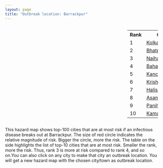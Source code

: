```yaml
---
layout: page
title: "Outbreak location: Barrackpur"
---
```

<div style="width: 100%; overflow: auto;">
<div style="width: 75%; float: left;">
<div id="mapid">
<script src="https://buda-magenta.github.io/hazard_map/load_map.js"></script>

<script>
var marker_outbreak = L.marker([22.870214, 88.419608],{"autoPan": true}).addTo(map); marker_outbreak.bindTooltip("Barrackpur").openTooltip();

var circle_1 = L.circle([22.541418, 88.357691], {"pane": "markerPane", "color": "red", "fill": true, "fillOpacity": 0.2, "fillRule": "evenodd", "lineCap": "round", "lineJoin": "round", "opacity": 1.0, "radius": 91069, "stroke": true, "weight": 3}).addTo(map);
circle_1.bindTooltip("Kolkata<br>rank: 1<br>hazard index: 0.091070")
circle_1.bindPopup('<a href="https://buda-magenta.github.io/hazard_map/Kolkata">Kolkata</a>')

var circle_2 = L.circle([21.735348, 81.944459], {"pane": "markerPane", "color": "red", "fill": true, "fillOpacity": 0.2, "fillRule": "evenodd", "lineCap": "round", "lineJoin": "round", "opacity": 1.0, "radius": 64978, "stroke": true, "weight": 3}).addTo(map);
circle_2.bindTooltip("Bhatpara<br>rank: 2<br>hazard index: 0.064978")
circle_2.bindPopup('<a href="https://buda-magenta.github.io/hazard_map/Bhatpara">Bhatpara</a>')

var circle_3 = L.circle([22.890183, 88.426939], {"pane": "markerPane", "color": "red", "fill": true, "fillOpacity": 0.2, "fillRule": "evenodd", "lineCap": "round", "lineJoin": "round", "opacity": 1.0, "radius": 58134, "stroke": true, "weight": 3}).addTo(map);
circle_3.bindTooltip("Naihati<br>rank: 3<br>hazard index: 0.058135")
circle_3.bindPopup('<a href="https://buda-magenta.github.io/hazard_map/Naihati">Naihati</a>')

var circle_4 = L.circle([24.379576, 88.585573], {"pane": "markerPane", "color": "red", "fill": true, "fillOpacity": 0.2, "fillRule": "evenodd", "lineCap": "round", "lineJoin": "round", "opacity": 1.0, "radius": 24415, "stroke": true, "weight": 3}).addTo(map);
circle_4.bindTooltip("Baharampur<br>rank: 4<br>hazard index: 0.024416")
circle_4.bindPopup('<a href="https://buda-magenta.github.io/hazard_map/Baharampur">Baharampur</a>')

var circle_5 = L.circle([22.949011, 88.435910], {"pane": "markerPane", "color": "red", "fill": true, "fillOpacity": 0.2, "fillRule": "evenodd", "lineCap": "round", "lineJoin": "round", "opacity": 1.0, "radius": 23491, "stroke": true, "weight": 3}).addTo(map);
circle_5.bindTooltip("Kanchrapara<br>rank: 5<br>hazard index: 0.023491")
circle_5.bindPopup('<a href="https://buda-magenta.github.io/hazard_map/Kanchrapara">Kanchrapara</a>')

var circle_6 = L.circle([23.405848, 88.495894], {"pane": "markerPane", "color": "red", "fill": true, "fillOpacity": 0.2, "fillRule": "evenodd", "lineCap": "round", "lineJoin": "round", "opacity": 1.0, "radius": 23098, "stroke": true, "weight": 3}).addTo(map);
circle_6.bindTooltip("Krishnanagar<br>rank: 6<br>hazard index: 0.023098")
circle_6.bindPopup('<a href="https://buda-magenta.github.io/hazard_map/Krishnanagar">Krishnanagar</a>')

var circle_7 = L.circle([22.920982, 88.437022], {"pane": "markerPane", "color": "red", "fill": true, "fillOpacity": 0.2, "fillRule": "evenodd", "lineCap": "round", "lineJoin": "round", "opacity": 1.0, "radius": 19321, "stroke": true, "weight": 3}).addTo(map);
circle_7.bindTooltip("Halisahar<br>rank: 7<br>hazard index: 0.019322")
circle_7.bindPopup('<a href="https://buda-magenta.github.io/hazard_map/Halisahar">Halisahar</a>')

var circle_8 = L.circle([23.687130, 86.974659], {"pane": "markerPane", "color": "red", "fill": true, "fillOpacity": 0.2, "fillRule": "evenodd", "lineCap": "round", "lineJoin": "round", "opacity": 1.0, "radius": 11068, "stroke": true, "weight": 3}).addTo(map);
circle_8.bindTooltip("Asansol<br>rank: 8<br>hazard index: 0.011068")
circle_8.bindPopup('<a href="https://buda-magenta.github.io/hazard_map/Asansol">Asansol</a>')

var circle_9 = L.circle([22.695034, 88.377060], {"pane": "markerPane", "color": "red", "fill": true, "fillOpacity": 0.2, "fillRule": "evenodd", "lineCap": "round", "lineJoin": "round", "opacity": 1.0, "radius": 6502, "stroke": true, "weight": 3}).addTo(map);
circle_9.bindTooltip("Panihati<br>rank: 9<br>hazard index: 0.006503")
circle_9.bindPopup('<a href="https://buda-magenta.github.io/hazard_map/Panihati">Panihati</a>')

var circle_10 = L.circle([22.670728, 88.376342], {"pane": "markerPane", "color": "red", "fill": true, "fillOpacity": 0.2, "fillRule": "evenodd", "lineCap": "round", "lineJoin": "round", "opacity": 1.0, "radius": 5593, "stroke": true, "weight": 3}).addTo(map);
circle_10.bindTooltip("Kamarhati<br>rank: 10<br>hazard index: 0.005594")
circle_10.bindPopup('<a href="https://buda-magenta.github.io/hazard_map/Kamarhati">Kamarhati</a>')

var circle_11 = L.circle([23.535048, 87.338043], {"pane": "markerPane", "color": "red", "fill": true, "fillOpacity": 0.2, "fillRule": "evenodd", "lineCap": "round", "lineJoin": "round", "opacity": 1.0, "radius": 5019, "stroke": true, "weight": 3}).addTo(map);
circle_11.bindTooltip("Durgapur<br>rank: 11<br>hazard index: 0.005019")
circle_11.bindPopup('<a href="https://buda-magenta.github.io/hazard_map/Durgapur">Durgapur</a>')

var circle_12 = L.circle([22.591260, 88.390964], {"pane": "markerPane", "color": "red", "fill": true, "fillOpacity": 0.2, "fillRule": "evenodd", "lineCap": "round", "lineJoin": "round", "opacity": 1.0, "radius": 3569, "stroke": true, "weight": 3}).addTo(map);
circle_12.bindTooltip("Bidhan Nagar<br>rank: 12<br>hazard index: 0.003569")
circle_12.bindPopup('<a href="https://buda-magenta.github.io/hazard_map/Bidhan_Nagar">Bidhan Nagar</a>')

var circle_13 = L.circle([23.259346, 88.437212], {"pane": "markerPane", "color": "red", "fill": true, "fillOpacity": 0.2, "fillRule": "evenodd", "lineCap": "round", "lineJoin": "round", "opacity": 1.0, "radius": 3226, "stroke": true, "weight": 3}).addTo(map);
circle_13.bindTooltip("Santipur<br>rank: 13<br>hazard index: 0.003226")
circle_13.bindPopup('<a href="https://buda-magenta.github.io/hazard_map/Santipur">Santipur</a>')

var circle_14 = L.circle([23.250000, 87.750000], {"pane": "markerPane", "color": "red", "fill": true, "fillOpacity": 0.2, "fillRule": "evenodd", "lineCap": "round", "lineJoin": "round", "opacity": 1.0, "radius": 2787, "stroke": true, "weight": 3}).addTo(map);
circle_14.bindTooltip("Barddhaman<br>rank: 14<br>hazard index: 0.002787")
circle_14.bindPopup('<a href="https://buda-magenta.github.io/hazard_map/Barddhaman">Barddhaman</a>')

var circle_15 = L.circle([22.508621, 88.253218], {"pane": "markerPane", "color": "red", "fill": true, "fillOpacity": 0.2, "fillRule": "evenodd", "lineCap": "round", "lineJoin": "round", "opacity": 1.0, "radius": 2472, "stroke": true, "weight": 3}).addTo(map);
circle_15.bindTooltip("Maheshtala<br>rank: 15<br>hazard index: 0.002473")
circle_15.bindPopup('<a href="https://buda-magenta.github.io/hazard_map/Maheshtala">Maheshtala</a>')

var circle_16 = L.circle([21.237947, 81.633683], {"pane": "markerPane", "color": "red", "fill": true, "fillOpacity": 0.2, "fillRule": "evenodd", "lineCap": "round", "lineJoin": "round", "opacity": 1.0, "radius": 2290, "stroke": true, "weight": 3}).addTo(map);
circle_16.bindTooltip("Raipur<br>rank: 16<br>hazard index: 0.002290")
circle_16.bindPopup('<a href="https://buda-magenta.github.io/hazard_map/Raipur">Raipur</a>')

var circle_17 = L.circle([22.741920, 88.379201], {"pane": "markerPane", "color": "red", "fill": true, "fillOpacity": 0.2, "fillRule": "evenodd", "lineCap": "round", "lineJoin": "round", "opacity": 1.0, "radius": 1916, "stroke": true, "weight": 3}).addTo(map);
circle_17.bindTooltip("Titagarh<br>rank: 17<br>hazard index: 0.001916")
circle_17.bindPopup('<a href="https://buda-magenta.github.io/hazard_map/Titagarh">Titagarh</a>')

var circle_18 = L.circle([22.715699, 88.381582], {"pane": "markerPane", "color": "red", "fill": true, "fillOpacity": 0.2, "fillRule": "evenodd", "lineCap": "round", "lineJoin": "round", "opacity": 1.0, "radius": 1816, "stroke": true, "weight": 3}).addTo(map);
circle_18.bindTooltip("Khardaha<br>rank: 18<br>hazard index: 0.001816")
circle_18.bindPopup('<a href="https://buda-magenta.github.io/hazard_map/Khardaha">Khardaha</a>')

var circle_19 = L.circle([23.730215, 86.839671], {"pane": "markerPane", "color": "red", "fill": true, "fillOpacity": 0.2, "fillRule": "evenodd", "lineCap": "round", "lineJoin": "round", "opacity": 1.0, "radius": 1624, "stroke": true, "weight": 3}).addTo(map);
circle_19.bindTooltip("Kulti<br>rank: 19<br>hazard index: 0.001625")
circle_19.bindPopup('<a href="https://buda-magenta.github.io/hazard_map/Kulti">Kulti</a>')

var circle_20 = L.circle([22.646958, 88.343612], {"pane": "markerPane", "color": "red", "fill": true, "fillOpacity": 0.2, "fillRule": "evenodd", "lineCap": "round", "lineJoin": "round", "opacity": 1.0, "radius": 1510, "stroke": true, "weight": 3}).addTo(map);
circle_20.bindTooltip("Bally<br>rank: 20<br>hazard index: 0.001511")
circle_20.bindPopup('<a href="https://buda-magenta.github.io/hazard_map/Bally">Bally</a>')

var circle_21 = L.circle([22.717624, 88.488953], {"pane": "markerPane", "color": "red", "fill": true, "fillOpacity": 0.2, "fillRule": "evenodd", "lineCap": "round", "lineJoin": "round", "opacity": 1.0, "radius": 1466, "stroke": true, "weight": 3}).addTo(map);
circle_21.bindTooltip("Barasat<br>rank: 21<br>hazard index: 0.001467")
circle_21.bindPopup('<a href="https://buda-magenta.github.io/hazard_map/Barasat">Barasat</a>')

var circle_22 = L.circle([21.200996, 81.335426], {"pane": "markerPane", "color": "red", "fill": true, "fillOpacity": 0.2, "fillRule": "evenodd", "lineCap": "round", "lineJoin": "round", "opacity": 1.0, "radius": 1418, "stroke": true, "weight": 3}).addTo(map);
circle_22.bindTooltip("Bhilai Nagar<br>rank: 22<br>hazard index: 0.001419")
circle_22.bindPopup('<a href="https://buda-magenta.github.io/hazard_map/Bhilai_Nagar">Bhilai Nagar</a>')

var circle_23 = L.circle([22.472223, 88.093845], {"pane": "markerPane", "color": "red", "fill": true, "fillOpacity": 0.2, "fillRule": "evenodd", "lineCap": "round", "lineJoin": "round", "opacity": 1.0, "radius": 1333, "stroke": true, "weight": 3}).addTo(map);
circle_23.bindTooltip("Uluberia<br>rank: 23<br>hazard index: 0.001333")
circle_23.bindPopup('<a href="https://buda-magenta.github.io/hazard_map/Uluberia">Uluberia</a>')

var circle_24 = L.circle([26.716413, 88.430992], {"pane": "markerPane", "color": "red", "fill": true, "fillOpacity": 0.2, "fillRule": "evenodd", "lineCap": "round", "lineJoin": "round", "opacity": 1.0, "radius": 1320, "stroke": true, "weight": 3}).addTo(map);
circle_24.bindTooltip("Siliguri<br>rank: 24<br>hazard index: 0.001321")
circle_24.bindPopup('<a href="https://buda-magenta.github.io/hazard_map/Siliguri">Siliguri</a>')

var circle_25 = L.circle([28.651718, 77.221939], {"pane": "markerPane", "color": "red", "fill": true, "fillOpacity": 0.2, "fillRule": "evenodd", "lineCap": "round", "lineJoin": "round", "opacity": 1.0, "radius": 1314, "stroke": true, "weight": 3}).addTo(map);
circle_25.bindTooltip("Delhi<br>rank: 25<br>hazard index: 0.001314")
circle_25.bindPopup('<a href="https://buda-magenta.github.io/hazard_map/Delhi">Delhi</a>')

var circle_26 = L.circle([22.707369, 88.374437], {"pane": "markerPane", "color": "red", "fill": true, "fillOpacity": 0.2, "fillRule": "evenodd", "lineCap": "round", "lineJoin": "round", "opacity": 1.0, "radius": 1285, "stroke": true, "weight": 3}).addTo(map);
circle_26.bindTooltip("Baranagar<br>rank: 26<br>hazard index: 0.001286")
circle_26.bindPopup('<a href="https://buda-magenta.github.io/hazard_map/Baranagar">Baranagar</a>')

var circle_27 = L.circle([22.028124, 88.063265], {"pane": "markerPane", "color": "red", "fill": true, "fillOpacity": 0.2, "fillRule": "evenodd", "lineCap": "round", "lineJoin": "round", "opacity": 1.0, "radius": 1038, "stroke": true, "weight": 3}).addTo(map);
circle_27.bindTooltip("Haldia<br>rank: 27<br>hazard index: 0.001039")
circle_27.bindPopup('<a href="https://buda-magenta.github.io/hazard_map/Haldia">Haldia</a>')

var circle_28 = L.circle([22.694792, 88.453018], {"pane": "markerPane", "color": "red", "fill": true, "fillOpacity": 0.2, "fillRule": "evenodd", "lineCap": "round", "lineJoin": "round", "opacity": 1.0, "radius": 1029, "stroke": true, "weight": 3}).addTo(map);
circle_28.bindTooltip("Madhyamgram<br>rank: 28<br>hazard index: 0.001030")
circle_28.bindPopup('<a href="https://buda-magenta.github.io/hazard_map/Madhyamgram">Madhyamgram</a>')

var circle_29 = L.circle([19.075990, 72.877393], {"pane": "markerPane", "color": "red", "fill": true, "fillOpacity": 0.2, "fillRule": "evenodd", "lineCap": "round", "lineJoin": "round", "opacity": 1.0, "radius": 996, "stroke": true, "weight": 3}).addTo(map);
circle_29.bindTooltip("Mumbai<br>rank: 29<br>hazard index: 0.000996")
circle_29.bindPopup('<a href="https://buda-magenta.github.io/hazard_map/Mumbai">Mumbai</a>')

var circle_30 = L.circle([22.754995, 88.341667], {"pane": "markerPane", "color": "red", "fill": true, "fillOpacity": 0.2, "fillRule": "evenodd", "lineCap": "round", "lineJoin": "round", "opacity": 1.0, "radius": 948, "stroke": true, "weight": 3}).addTo(map);
circle_30.bindTooltip("Serampore<br>rank: 30<br>hazard index: 0.000949")
circle_30.bindPopup('<a href="https://buda-magenta.github.io/hazard_map/Serampore">Serampore</a>')

var circle_31 = L.circle([22.901200, 88.389900], {"pane": "markerPane", "color": "red", "fill": true, "fillOpacity": 0.2, "fillRule": "evenodd", "lineCap": "round", "lineJoin": "round", "opacity": 1.0, "radius": 916, "stroke": true, "weight": 3}).addTo(map);
circle_31.bindTooltip("Hugli-Chinsurah<br>rank: 31<br>hazard index: 0.000917")
circle_31.bindPopup('<a href="https://buda-magenta.github.io/hazard_map/Hugli-Chinsurah">Hugli-Chinsurah</a>')

var circle_32 = L.circle([22.667046, 88.341146], {"pane": "markerPane", "color": "red", "fill": true, "fillOpacity": 0.2, "fillRule": "evenodd", "lineCap": "round", "lineJoin": "round", "opacity": 1.0, "radius": 840, "stroke": true, "weight": 3}).addTo(map);
circle_32.bindTooltip("Uttarpara<br>rank: 32<br>hazard index: 0.000840")
circle_32.bindPopup('<a href="https://buda-magenta.github.io/hazard_map/Uttarpara">Uttarpara</a>')

var circle_33 = L.circle([22.840800, 88.653500], {"pane": "markerPane", "color": "red", "fill": true, "fillOpacity": 0.2, "fillRule": "evenodd", "lineCap": "round", "lineJoin": "round", "opacity": 1.0, "radius": 774, "stroke": true, "weight": 3}).addTo(map);
circle_33.bindTooltip("Habra<br>rank: 33<br>hazard index: 0.000775")
circle_33.bindPopup('<a href="https://buda-magenta.github.io/hazard_map/Habra">Habra</a>')

var circle_34 = L.circle([22.661196, 88.866022], {"pane": "markerPane", "color": "red", "fill": true, "fillOpacity": 0.2, "fillRule": "evenodd", "lineCap": "round", "lineJoin": "round", "opacity": 1.0, "radius": 716, "stroke": true, "weight": 3}).addTo(map);
circle_34.bindTooltip("Basirhat<br>rank: 34<br>hazard index: 0.000717")
circle_34.bindPopup('<a href="https://buda-magenta.github.io/hazard_map/Basirhat">Basirhat</a>')

var circle_35 = L.circle([23.131954, 87.207397], {"pane": "markerPane", "color": "red", "fill": true, "fillOpacity": 0.2, "fillRule": "evenodd", "lineCap": "round", "lineJoin": "round", "opacity": 1.0, "radius": 714, "stroke": true, "weight": 3}).addTo(map);
circle_35.bindTooltip("Bankura<br>rank: 35<br>hazard index: 0.000714")
circle_35.bindPopup('<a href="https://buda-magenta.github.io/hazard_map/Bankura">Bankura</a>')

var circle_36 = L.circle([23.332200, 86.361600], {"pane": "markerPane", "color": "red", "fill": true, "fillOpacity": 0.2, "fillRule": "evenodd", "lineCap": "round", "lineJoin": "round", "opacity": 1.0, "radius": 701, "stroke": true, "weight": 3}).addTo(map);
circle_36.bindTooltip("Purulia<br>rank: 36<br>hazard index: 0.000702")
circle_36.bindPopup('<a href="https://buda-magenta.github.io/hazard_map/Purulia">Purulia</a>')

var circle_37 = L.circle([24.965712, 88.127778], {"pane": "markerPane", "color": "red", "fill": true, "fillOpacity": 0.2, "fillRule": "evenodd", "lineCap": "round", "lineJoin": "round", "opacity": 1.0, "radius": 651, "stroke": true, "weight": 3}).addTo(map);
circle_37.bindTooltip("English Bazar<br>rank: 37<br>hazard index: 0.000652")
circle_37.bindPopup('<a href="https://buda-magenta.github.io/hazard_map/English_Bazar">English Bazar</a>')

var circle_38 = L.circle([25.680654, 88.124646], {"pane": "markerPane", "color": "red", "fill": true, "fillOpacity": 0.2, "fillRule": "evenodd", "lineCap": "round", "lineJoin": "round", "opacity": 1.0, "radius": 651, "stroke": true, "weight": 3}).addTo(map);
circle_38.bindTooltip("Raiganj<br>rank: 38<br>hazard index: 0.000651")
circle_38.bindPopup('<a href="https://buda-magenta.github.io/hazard_map/Raiganj">Raiganj</a>')

var circle_39 = L.circle([25.133173, 86.525040], {"pane": "markerPane", "color": "red", "fill": true, "fillOpacity": 0.2, "fillRule": "evenodd", "lineCap": "round", "lineJoin": "round", "opacity": 1.0, "radius": 649, "stroke": true, "weight": 3}).addTo(map);
circle_39.bindTooltip("Kharagpur<br>rank: 39<br>hazard index: 0.000649")
circle_39.bindPopup('<a href="https://buda-magenta.github.io/hazard_map/Kharagpur">Kharagpur</a>')

var circle_40 = L.circle([12.979120, 77.591300], {"pane": "markerPane", "color": "red", "fill": true, "fillOpacity": 0.2, "fillRule": "evenodd", "lineCap": "round", "lineJoin": "round", "opacity": 1.0, "radius": 645, "stroke": true, "weight": 3}).addTo(map);
circle_40.bindTooltip("Bangalore<br>rank: 40<br>hazard index: 0.000646")
circle_40.bindPopup('<a href="https://buda-magenta.github.io/hazard_map/Bangalore">Bangalore</a>')

var circle_41 = L.circle([26.180598, 91.753943], {"pane": "markerPane", "color": "red", "fill": true, "fillOpacity": 0.2, "fillRule": "evenodd", "lineCap": "round", "lineJoin": "round", "opacity": 1.0, "radius": 639, "stroke": true, "weight": 3}).addTo(map);
circle_41.bindTooltip("Guwahati<br>rank: 41<br>hazard index: 0.000639")
circle_41.bindPopup('<a href="https://buda-magenta.github.io/hazard_map/Guwahati">Guwahati</a>')

var circle_42 = L.circle([22.726141, 88.343487], {"pane": "markerPane", "color": "red", "fill": true, "fillOpacity": 0.2, "fillRule": "evenodd", "lineCap": "round", "lineJoin": "round", "opacity": 1.0, "radius": 638, "stroke": true, "weight": 3}).addTo(map);
circle_42.bindTooltip("Rishra<br>rank: 42<br>hazard index: 0.000638")
circle_42.bindPopup('<a href="https://buda-magenta.github.io/hazard_map/Rishra">Rishra</a>')

var circle_43 = L.circle([23.388901, 88.372439], {"pane": "markerPane", "color": "red", "fill": true, "fillOpacity": 0.2, "fillRule": "evenodd", "lineCap": "round", "lineJoin": "round", "opacity": 1.0, "radius": 637, "stroke": true, "weight": 3}).addTo(map);
circle_43.bindTooltip("Nabadwip<br>rank: 43<br>hazard index: 0.000637")
circle_43.bindPopup('<a href="https://buda-magenta.github.io/hazard_map/Nabadwip">Nabadwip</a>')

var circle_44 = L.circle([22.794910, 88.331772], {"pane": "markerPane", "color": "red", "fill": true, "fillOpacity": 0.2, "fillRule": "evenodd", "lineCap": "round", "lineJoin": "round", "opacity": 1.0, "radius": 620, "stroke": true, "weight": 3}).addTo(map);
circle_44.bindTooltip("Baidyabati<br>rank: 44<br>hazard index: 0.000621")
circle_44.bindPopup('<a href="https://buda-magenta.github.io/hazard_map/Baidyabati">Baidyabati</a>')

var circle_45 = L.circle([22.383333, 82.133333], {"pane": "markerPane", "color": "red", "fill": true, "fillOpacity": 0.2, "fillRule": "evenodd", "lineCap": "round", "lineJoin": "round", "opacity": 1.0, "radius": 617, "stroke": true, "weight": 3}).addTo(map);
circle_45.bindTooltip("Bilaspur<br>rank: 45<br>hazard index: 0.000618")
circle_45.bindPopup('<a href="https://buda-magenta.github.io/hazard_map/Bilaspur">Bilaspur</a>')

var circle_46 = L.circle([23.056882, 88.781851], {"pane": "markerPane", "color": "red", "fill": true, "fillOpacity": 0.2, "fillRule": "evenodd", "lineCap": "round", "lineJoin": "round", "opacity": 1.0, "radius": 588, "stroke": true, "weight": 3}).addTo(map);
circle_46.bindTooltip("Bongaon<br>rank: 46<br>hazard index: 0.000588")
circle_46.bindPopup('<a href="https://buda-magenta.github.io/hazard_map/Bongaon">Bongaon</a>')

var circle_47 = L.circle([20.266777, 85.843559], {"pane": "markerPane", "color": "red", "fill": true, "fillOpacity": 0.2, "fillRule": "evenodd", "lineCap": "round", "lineJoin": "round", "opacity": 1.0, "radius": 584, "stroke": true, "weight": 3}).addTo(map);
circle_47.bindTooltip("Bhubaneswar<br>rank: 47<br>hazard index: 0.000585")
circle_47.bindPopup('<a href="https://buda-magenta.github.io/hazard_map/Bhubaneswar">Bhubaneswar</a>')

var circle_48 = L.circle([21.199035, 81.397955], {"pane": "markerPane", "color": "red", "fill": true, "fillOpacity": 0.2, "fillRule": "evenodd", "lineCap": "round", "lineJoin": "round", "opacity": 1.0, "radius": 566, "stroke": true, "weight": 3}).addTo(map);
circle_48.bindTooltip("Durg<br>rank: 48<br>hazard index: 0.000566")
circle_48.bindPopup('<a href="https://buda-magenta.github.io/hazard_map/Durg">Durg</a>')

var circle_49 = L.circle([25.609324, 85.123525], {"pane": "markerPane", "color": "red", "fill": true, "fillOpacity": 0.2, "fillRule": "evenodd", "lineCap": "round", "lineJoin": "round", "opacity": 1.0, "radius": 546, "stroke": true, "weight": 3}).addTo(map);
circle_49.bindTooltip("Patna<br>rank: 49<br>hazard index: 0.000546")
circle_49.bindPopup('<a href="https://buda-magenta.github.io/hazard_map/Patna">Patna</a>')

var circle_50 = L.circle([22.965365, 88.403973], {"pane": "markerPane", "color": "red", "fill": true, "fillOpacity": 0.2, "fillRule": "evenodd", "lineCap": "round", "lineJoin": "round", "opacity": 1.0, "radius": 536, "stroke": true, "weight": 3}).addTo(map);
circle_50.bindTooltip("Bansberia<br>rank: 50<br>hazard index: 0.000537")
circle_50.bindPopup('<a href="https://buda-magenta.github.io/hazard_map/Bansberia">Bansberia</a>')

var circle_51 = L.circle([22.974972, 88.434592], {"pane": "markerPane", "color": "red", "fill": true, "fillOpacity": 0.2, "fillRule": "evenodd", "lineCap": "round", "lineJoin": "round", "opacity": 1.0, "radius": 520, "stroke": true, "weight": 3}).addTo(map);
circle_51.bindTooltip("Kalyani<br>rank: 51<br>hazard index: 0.000520")
circle_51.bindPopup('<a href="https://buda-magenta.github.io/hazard_map/Kalyani">Kalyani</a>')

var circle_52 = L.circle([22.500000, 83.500000], {"pane": "markerPane", "color": "red", "fill": true, "fillOpacity": 0.2, "fillRule": "evenodd", "lineCap": "round", "lineJoin": "round", "opacity": 1.0, "radius": 492, "stroke": true, "weight": 3}).addTo(map);
circle_52.bindTooltip("Raigarh<br>rank: 52<br>hazard index: 0.000492")
circle_52.bindPopup('<a href="https://buda-magenta.github.io/hazard_map/Raigarh">Raigarh</a>')

var circle_53 = L.circle([13.083694, 80.270186], {"pane": "markerPane", "color": "red", "fill": true, "fillOpacity": 0.2, "fillRule": "evenodd", "lineCap": "round", "lineJoin": "round", "opacity": 1.0, "radius": 468, "stroke": true, "weight": 3}).addTo(map);
circle_53.bindTooltip("Chennai<br>rank: 53<br>hazard index: 0.000469")
circle_53.bindPopup('<a href="https://buda-magenta.github.io/hazard_map/Chennai">Chennai</a>')

var circle_54 = L.circle([17.388786, 78.461065], {"pane": "markerPane", "color": "red", "fill": true, "fillOpacity": 0.2, "fillRule": "evenodd", "lineCap": "round", "lineJoin": "round", "opacity": 1.0, "radius": 451, "stroke": true, "weight": 3}).addTo(map);
circle_54.bindTooltip("Hyderabad<br>rank: 54<br>hazard index: 0.000452")
circle_54.bindPopup('<a href="https://buda-magenta.github.io/hazard_map/Hyderabad">Hyderabad</a>')

var circle_55 = L.circle([22.801519, 86.202958], {"pane": "markerPane", "color": "red", "fill": true, "fillOpacity": 0.2, "fillRule": "evenodd", "lineCap": "round", "lineJoin": "round", "opacity": 1.0, "radius": 360, "stroke": true, "weight": 3}).addTo(map);
circle_55.bindTooltip("Jamshedpur<br>rank: 55<br>hazard index: 0.000361")
circle_55.bindPopup('<a href="https://buda-magenta.github.io/hazard_map/Jamshedpur">Jamshedpur</a>')

var circle_56 = L.circle([22.519770, 82.629515], {"pane": "markerPane", "color": "red", "fill": true, "fillOpacity": 0.2, "fillRule": "evenodd", "lineCap": "round", "lineJoin": "round", "opacity": 1.0, "radius": 348, "stroke": true, "weight": 3}).addTo(map);
circle_56.bindTooltip("Korba<br>rank: 56<br>hazard index: 0.000349")
circle_56.bindPopup('<a href="https://buda-magenta.github.io/hazard_map/Korba">Korba</a>')

var circle_57 = L.circle([26.838100, 80.934600], {"pane": "markerPane", "color": "red", "fill": true, "fillOpacity": 0.2, "fillRule": "evenodd", "lineCap": "round", "lineJoin": "round", "opacity": 1.0, "radius": 343, "stroke": true, "weight": 3}).addTo(map);
circle_57.bindTooltip("Lucknow<br>rank: 57<br>hazard index: 0.000344")
circle_57.bindPopup('<a href="https://buda-magenta.github.io/hazard_map/Lucknow">Lucknow</a>')

var circle_58 = L.circle([26.148658, 85.340013], {"pane": "markerPane", "color": "red", "fill": true, "fillOpacity": 0.2, "fillRule": "evenodd", "lineCap": "round", "lineJoin": "round", "opacity": 1.0, "radius": 309, "stroke": true, "weight": 3}).addTo(map);
circle_58.bindTooltip("Muzaffarpur<br>rank: 58<br>hazard index: 0.000310")
circle_58.bindPopup('<a href="https://buda-magenta.github.io/hazard_map/Muzaffarpur">Muzaffarpur</a>')

var circle_59 = L.circle([25.572433, 83.609605], {"pane": "markerPane", "color": "red", "fill": true, "fillOpacity": 0.2, "fillRule": "evenodd", "lineCap": "round", "lineJoin": "round", "opacity": 1.0, "radius": 265, "stroke": true, "weight": 3}).addTo(map);
circle_59.bindTooltip("Medinipur<br>rank: 59<br>hazard index: 0.000266")
circle_59.bindPopup('<a href="https://buda-magenta.github.io/hazard_map/Medinipur">Medinipur</a>')

var circle_60 = L.circle([23.795281, 86.430964], {"pane": "markerPane", "color": "red", "fill": true, "fillOpacity": 0.2, "fillRule": "evenodd", "lineCap": "round", "lineJoin": "round", "opacity": 1.0, "radius": 265, "stroke": true, "weight": 3}).addTo(map);
circle_60.bindTooltip("Dhanbad<br>rank: 60<br>hazard index: 0.000265")
circle_60.bindPopup('<a href="https://buda-magenta.github.io/hazard_map/Dhanbad">Dhanbad</a>')

var circle_61 = L.circle([23.831238, 91.282382], {"pane": "markerPane", "color": "red", "fill": true, "fillOpacity": 0.2, "fillRule": "evenodd", "lineCap": "round", "lineJoin": "round", "opacity": 1.0, "radius": 262, "stroke": true, "weight": 3}).addTo(map);
circle_61.bindTooltip("Agartala<br>rank: 61<br>hazard index: 0.000262")
circle_61.bindPopup('<a href="https://buda-magenta.github.io/hazard_map/Agartala">Agartala</a>')

var circle_62 = L.circle([23.370035, 85.325013], {"pane": "markerPane", "color": "red", "fill": true, "fillOpacity": 0.2, "fillRule": "evenodd", "lineCap": "round", "lineJoin": "round", "opacity": 1.0, "radius": 246, "stroke": true, "weight": 3}).addTo(map);
circle_62.bindTooltip("Ranchi<br>rank: 62<br>hazard index: 0.000247")
circle_62.bindPopup('<a href="https://buda-magenta.github.io/hazard_map/Ranchi">Ranchi</a>')

var circle_63 = L.circle([25.286698, 87.132254], {"pane": "markerPane", "color": "red", "fill": true, "fillOpacity": 0.2, "fillRule": "evenodd", "lineCap": "round", "lineJoin": "round", "opacity": 1.0, "radius": 241, "stroke": true, "weight": 3}).addTo(map);
circle_63.bindTooltip("Bhagalpur<br>rank: 63<br>hazard index: 0.000242")
circle_63.bindPopup('<a href="https://buda-magenta.github.io/hazard_map/Bhagalpur">Bhagalpur</a>')

var circle_64 = L.circle([17.723128, 83.301284], {"pane": "markerPane", "color": "red", "fill": true, "fillOpacity": 0.2, "fillRule": "evenodd", "lineCap": "round", "lineJoin": "round", "opacity": 1.0, "radius": 239, "stroke": true, "weight": 3}).addTo(map);
circle_64.bindTooltip("Visakhapatnam<br>rank: 64<br>hazard index: 0.000239")
circle_64.bindPopup('<a href="https://buda-magenta.github.io/hazard_map/Visakhapatnam">Visakhapatnam</a>')

var circle_65 = L.circle([20.468600, 85.879200], {"pane": "markerPane", "color": "red", "fill": true, "fillOpacity": 0.2, "fillRule": "evenodd", "lineCap": "round", "lineJoin": "round", "opacity": 1.0, "radius": 232, "stroke": true, "weight": 3}).addTo(map);
circle_65.bindTooltip("Cuttack<br>rank: 65<br>hazard index: 0.000232")
circle_65.bindPopup('<a href="https://buda-magenta.github.io/hazard_map/Cuttack">Cuttack</a>')

var circle_66 = L.circle([26.698885, 88.320030], {"pane": "markerPane", "color": "red", "fill": true, "fillOpacity": 0.2, "fillRule": "evenodd", "lineCap": "round", "lineJoin": "round", "opacity": 1.0, "radius": 210, "stroke": true, "weight": 3}).addTo(map);
circle_66.bindTooltip("Bagdogra<br>rank: 66<br>hazard index: 0.000210")
circle_66.bindPopup('<a href="https://buda-magenta.github.io/hazard_map/Bagdogra">Bagdogra</a>')

var circle_67 = L.circle([21.149813, 79.082056], {"pane": "markerPane", "color": "red", "fill": true, "fillOpacity": 0.2, "fillRule": "evenodd", "lineCap": "round", "lineJoin": "round", "opacity": 1.0, "radius": 209, "stroke": true, "weight": 3}).addTo(map);
circle_67.bindTooltip("Nagpur<br>rank: 67<br>hazard index: 0.000210")
circle_67.bindPopup('<a href="https://buda-magenta.github.io/hazard_map/Nagpur">Nagpur</a>')

var circle_68 = L.circle([23.021624, 72.579707], {"pane": "markerPane", "color": "red", "fill": true, "fillOpacity": 0.2, "fillRule": "evenodd", "lineCap": "round", "lineJoin": "round", "opacity": 1.0, "radius": 204, "stroke": true, "weight": 3}).addTo(map);
circle_68.bindTooltip("Ahmedabad<br>rank: 68<br>hazard index: 0.000205")
circle_68.bindPopup('<a href="https://buda-magenta.github.io/hazard_map/Ahmedabad">Ahmedabad</a>')

var circle_69 = L.circle([24.476642, 86.606732], {"pane": "markerPane", "color": "red", "fill": true, "fillOpacity": 0.2, "fillRule": "evenodd", "lineCap": "round", "lineJoin": "round", "opacity": 1.0, "radius": 201, "stroke": true, "weight": 3}).addTo(map);
circle_69.bindTooltip("Deoghar<br>rank: 69<br>hazard index: 0.000202")
circle_69.bindPopup('<a href="https://buda-magenta.github.io/hazard_map/Deoghar">Deoghar</a>')

var circle_70 = L.circle([26.505476, 93.977739], {"pane": "markerPane", "color": "red", "fill": true, "fillOpacity": 0.2, "fillRule": "evenodd", "lineCap": "round", "lineJoin": "round", "opacity": 1.0, "radius": 195, "stroke": true, "weight": 3}).addTo(map);
circle_70.bindTooltip("Chandan Nagar<br>rank: 70<br>hazard index: 0.000196")
circle_70.bindPopup('<a href="https://buda-magenta.github.io/hazard_map/Chandan_Nagar">Chandan Nagar</a>')

var circle_71 = L.circle([18.521428, 73.854454], {"pane": "markerPane", "color": "red", "fill": true, "fillOpacity": 0.2, "fillRule": "evenodd", "lineCap": "round", "lineJoin": "round", "opacity": 1.0, "radius": 183, "stroke": true, "weight": 3}).addTo(map);
circle_71.bindTooltip("Pune<br>rank: 71<br>hazard index: 0.000184")
circle_71.bindPopup('<a href="https://buda-magenta.github.io/hazard_map/Pune">Pune</a>')

var circle_72 = L.circle([20.972740, 80.691555], {"pane": "markerPane", "color": "red", "fill": true, "fillOpacity": 0.2, "fillRule": "evenodd", "lineCap": "round", "lineJoin": "round", "opacity": 1.0, "radius": 181, "stroke": true, "weight": 3}).addTo(map);
circle_72.bindTooltip("Rajnandgaon<br>rank: 72<br>hazard index: 0.000181")
circle_72.bindPopup('<a href="https://buda-magenta.github.io/hazard_map/Rajnandgaon">Rajnandgaon</a>')

var circle_73 = L.circle([25.335649, 83.007629], {"pane": "markerPane", "color": "red", "fill": true, "fillOpacity": 0.2, "fillRule": "evenodd", "lineCap": "round", "lineJoin": "round", "opacity": 1.0, "radius": 174, "stroke": true, "weight": 3}).addTo(map);
circle_73.bindTooltip("Varanasi<br>rank: 73<br>hazard index: 0.000174")
circle_73.bindPopup('<a href="https://buda-magenta.github.io/hazard_map/Varanasi">Varanasi</a>')

var circle_74 = L.circle([23.699128, 85.991069], {"pane": "markerPane", "color": "red", "fill": true, "fillOpacity": 0.2, "fillRule": "evenodd", "lineCap": "round", "lineJoin": "round", "opacity": 1.0, "radius": 172, "stroke": true, "weight": 3}).addTo(map);
circle_74.bindTooltip("Bokaro<br>rank: 74<br>hazard index: 0.000172")
circle_74.bindPopup('<a href="https://buda-magenta.github.io/hazard_map/Bokaro">Bokaro</a>')

var circle_75 = L.circle([26.915458, 75.818982], {"pane": "markerPane", "color": "red", "fill": true, "fillOpacity": 0.2, "fillRule": "evenodd", "lineCap": "round", "lineJoin": "round", "opacity": 1.0, "radius": 168, "stroke": true, "weight": 3}).addTo(map);
circle_75.bindTooltip("Jaipur<br>rank: 75<br>hazard index: 0.000169")
circle_75.bindPopup('<a href="https://buda-magenta.github.io/hazard_map/Jaipur">Jaipur</a>')

var circle_76 = L.circle([26.460914, 80.321759], {"pane": "markerPane", "color": "red", "fill": true, "fillOpacity": 0.2, "fillRule": "evenodd", "lineCap": "round", "lineJoin": "round", "opacity": 1.0, "radius": 167, "stroke": true, "weight": 3}).addTo(map);
circle_76.bindTooltip("Kanpur<br>rank: 76<br>hazard index: 0.000167")
circle_76.bindPopup('<a href="https://buda-magenta.github.io/hazard_map/Kanpur">Kanpur</a>')

var circle_77 = L.circle([26.083143, 86.032571], {"pane": "markerPane", "color": "red", "fill": true, "fillOpacity": 0.2, "fillRule": "evenodd", "lineCap": "round", "lineJoin": "round", "opacity": 1.0, "radius": 163, "stroke": true, "weight": 3}).addTo(map);
circle_77.bindTooltip("Darbhanga<br>rank: 77<br>hazard index: 0.000164")
circle_77.bindPopup('<a href="https://buda-magenta.github.io/hazard_map/Darbhanga">Darbhanga</a>')

var circle_78 = L.circle([11.664535, 92.739045], {"pane": "markerPane", "color": "red", "fill": true, "fillOpacity": 0.2, "fillRule": "evenodd", "lineCap": "round", "lineJoin": "round", "opacity": 1.0, "radius": 153, "stroke": true, "weight": 3}).addTo(map);
circle_78.bindTooltip("Port Blair<br>rank: 78<br>hazard index: 0.000154")
circle_78.bindPopup('<a href="https://buda-magenta.github.io/hazard_map/Port_Blair">Port Blair</a>')

var circle_79 = L.circle([21.145629, 80.268387], {"pane": "markerPane", "color": "red", "fill": true, "fillOpacity": 0.2, "fillRule": "evenodd", "lineCap": "round", "lineJoin": "round", "opacity": 1.0, "radius": 138, "stroke": true, "weight": 3}).addTo(map);
circle_79.bindTooltip("Gondiya<br>rank: 79<br>hazard index: 0.000138")
circle_79.bindPopup('<a href="https://buda-magenta.github.io/hazard_map/Gondiya">Gondiya</a>')

var circle_80 = L.circle([26.626484, 88.734077], {"pane": "markerPane", "color": "red", "fill": true, "fillOpacity": 0.2, "fillRule": "evenodd", "lineCap": "round", "lineJoin": "round", "opacity": 1.0, "radius": 136, "stroke": true, "weight": 3}).addTo(map);
circle_80.bindTooltip("Jalpaiguri<br>rank: 80<br>hazard index: 0.000137")
circle_80.bindPopup('<a href="https://buda-magenta.github.io/hazard_map/Jalpaiguri">Jalpaiguri</a>')

var circle_81 = L.circle([16.508759, 80.618510], {"pane": "markerPane", "color": "red", "fill": true, "fillOpacity": 0.2, "fillRule": "evenodd", "lineCap": "round", "lineJoin": "round", "opacity": 1.0, "radius": 115, "stroke": true, "weight": 3}).addTo(map);
circle_81.bindTooltip("Vijayawada<br>rank: 81<br>hazard index: 0.000116")
circle_81.bindPopup('<a href="https://buda-magenta.github.io/hazard_map/Vijayawada">Vijayawada</a>')

var circle_82 = L.circle([26.298638, 87.953148], {"pane": "markerPane", "color": "red", "fill": true, "fillOpacity": 0.2, "fillRule": "evenodd", "lineCap": "round", "lineJoin": "round", "opacity": 1.0, "radius": 115, "stroke": true, "weight": 3}).addTo(map);
circle_82.bindTooltip("Kishanganj<br>rank: 82<br>hazard index: 0.000115")
circle_82.bindPopup('<a href="https://buda-magenta.github.io/hazard_map/Kishanganj">Kishanganj</a>')

var circle_83 = L.circle([24.796436, 85.007956], {"pane": "markerPane", "color": "red", "fill": true, "fillOpacity": 0.2, "fillRule": "evenodd", "lineCap": "round", "lineJoin": "round", "opacity": 1.0, "radius": 92, "stroke": true, "weight": 3}).addTo(map);
circle_83.bindTooltip("Gaya<br>rank: 83<br>hazard index: 0.000093")
circle_83.bindPopup('<a href="https://buda-magenta.github.io/hazard_map/Gaya">Gaya</a>')

var circle_84 = L.circle([19.807608, 85.825254], {"pane": "markerPane", "color": "red", "fill": true, "fillOpacity": 0.2, "fillRule": "evenodd", "lineCap": "round", "lineJoin": "round", "opacity": 1.0, "radius": 86, "stroke": true, "weight": 3}).addTo(map);
circle_84.bindTooltip("Puri<br>rank: 84<br>hazard index: 0.000087")
circle_84.bindPopup('<a href="https://buda-magenta.github.io/hazard_map/Puri">Puri</a>')

var circle_85 = L.circle([21.170200, 72.831100], {"pane": "markerPane", "color": "red", "fill": true, "fillOpacity": 0.2, "fillRule": "evenodd", "lineCap": "round", "lineJoin": "round", "opacity": 1.0, "radius": 84, "stroke": true, "weight": 3}).addTo(map);
circle_85.bindTooltip("Surat<br>rank: 85<br>hazard index: 0.000085")
circle_85.bindPopup('<a href="https://buda-magenta.github.io/hazard_map/Surat">Surat</a>')

var circle_86 = L.circle([21.500000, 86.750000], {"pane": "markerPane", "color": "red", "fill": true, "fillOpacity": 0.2, "fillRule": "evenodd", "lineCap": "round", "lineJoin": "round", "opacity": 1.0, "radius": 81, "stroke": true, "weight": 3}).addTo(map);
circle_86.bindTooltip("Baleshwar<br>rank: 86<br>hazard index: 0.000082")
circle_86.bindPopup('<a href="https://buda-magenta.github.io/hazard_map/Baleshwar">Baleshwar</a>')

var circle_87 = L.circle([25.560900, 87.647654], {"pane": "markerPane", "color": "red", "fill": true, "fillOpacity": 0.2, "fillRule": "evenodd", "lineCap": "round", "lineJoin": "round", "opacity": 1.0, "radius": 81, "stroke": true, "weight": 3}).addTo(map);
circle_87.bindTooltip("Katihar<br>rank: 87<br>hazard index: 0.000082")
circle_87.bindPopup('<a href="https://buda-magenta.github.io/hazard_map/Katihar">Katihar</a>')

var circle_88 = L.circle([24.800609, 93.937000], {"pane": "markerPane", "color": "red", "fill": true, "fillOpacity": 0.2, "fillRule": "evenodd", "lineCap": "round", "lineJoin": "round", "opacity": 1.0, "radius": 78, "stroke": true, "weight": 3}).addTo(map);
circle_88.bindTooltip("Imphal<br>rank: 88<br>hazard index: 0.000079")
circle_88.bindPopup('<a href="https://buda-magenta.github.io/hazard_map/Imphal">Imphal</a>')

var circle_89 = L.circle([21.934900, 86.732400], {"pane": "markerPane", "color": "red", "fill": true, "fillOpacity": 0.2, "fillRule": "evenodd", "lineCap": "round", "lineJoin": "round", "opacity": 1.0, "radius": 76, "stroke": true, "weight": 3}).addTo(map);
circle_89.bindTooltip("Baripada<br>rank: 89<br>hazard index: 0.000077")
circle_89.bindPopup('<a href="https://buda-magenta.github.io/hazard_map/Baripada">Baripada</a>')

var circle_90 = L.circle([28.457876, 79.405571], {"pane": "markerPane", "color": "red", "fill": true, "fillOpacity": 0.2, "fillRule": "evenodd", "lineCap": "round", "lineJoin": "round", "opacity": 1.0, "radius": 76, "stroke": true, "weight": 3}).addTo(map);
circle_90.bindTooltip("Bareilly<br>rank: 90<br>hazard index: 0.000076")
circle_90.bindPopup('<a href="https://buda-magenta.github.io/hazard_map/Bareilly">Bareilly</a>')

var circle_91 = L.circle([25.438130, 81.833800], {"pane": "markerPane", "color": "red", "fill": true, "fillOpacity": 0.2, "fillRule": "evenodd", "lineCap": "round", "lineJoin": "round", "opacity": 1.0, "radius": 74, "stroke": true, "weight": 3}).addTo(map);
circle_91.bindTooltip("Allahabad<br>rank: 91<br>hazard index: 0.000074")
circle_91.bindPopup('<a href="https://buda-magenta.github.io/hazard_map/Allahabad">Allahabad</a>')

var circle_92 = L.circle([21.063329, 86.505373], {"pane": "markerPane", "color": "red", "fill": true, "fillOpacity": 0.2, "fillRule": "evenodd", "lineCap": "round", "lineJoin": "round", "opacity": 1.0, "radius": 73, "stroke": true, "weight": 3}).addTo(map);
circle_92.bindTooltip("Bhadrak<br>rank: 92<br>hazard index: 0.000074")
circle_92.bindPopup('<a href="https://buda-magenta.github.io/hazard_map/Bhadrak">Bhadrak</a>')

var circle_93 = L.circle([25.263487, 88.789003], {"pane": "markerPane", "color": "red", "fill": true, "fillOpacity": 0.2, "fillRule": "evenodd", "lineCap": "round", "lineJoin": "round", "opacity": 1.0, "radius": 66, "stroke": true, "weight": 3}).addTo(map);
circle_93.bindTooltip("Balurghat<br>rank: 93<br>hazard index: 0.000067")
circle_93.bindPopup('<a href="https://buda-magenta.github.io/hazard_map/Balurghat">Balurghat</a>')

var circle_94 = L.circle([19.194329, 72.970178], {"pane": "markerPane", "color": "red", "fill": true, "fillOpacity": 0.2, "fillRule": "evenodd", "lineCap": "round", "lineJoin": "round", "opacity": 1.0, "radius": 66, "stroke": true, "weight": 3}).addTo(map);
circle_94.bindTooltip("Thane<br>rank: 94<br>hazard index: 0.000066")
circle_94.bindPopup('<a href="https://buda-magenta.github.io/hazard_map/Thane">Thane</a>')

var circle_95 = L.circle([23.160894, 79.949770], {"pane": "markerPane", "color": "red", "fill": true, "fillOpacity": 0.2, "fillRule": "evenodd", "lineCap": "round", "lineJoin": "round", "opacity": 1.0, "radius": 64, "stroke": true, "weight": 3}).addTo(map);
circle_95.bindTooltip("Jabalpur<br>rank: 95<br>hazard index: 0.000064")
circle_95.bindPopup('<a href="https://buda-magenta.github.io/hazard_map/Jabalpur">Jabalpur</a>')

var circle_96 = L.circle([24.817861, 92.756221], {"pane": "markerPane", "color": "red", "fill": true, "fillOpacity": 0.2, "fillRule": "evenodd", "lineCap": "round", "lineJoin": "round", "opacity": 1.0, "radius": 62, "stroke": true, "weight": 3}).addTo(map);
circle_96.bindTooltip("Silchar<br>rank: 96<br>hazard index: 0.000063")
circle_96.bindPopup('<a href="https://buda-magenta.github.io/hazard_map/Silchar">Silchar</a>')

var circle_97 = L.circle([25.720581, 85.255560], {"pane": "markerPane", "color": "red", "fill": true, "fillOpacity": 0.2, "fillRule": "evenodd", "lineCap": "round", "lineJoin": "round", "opacity": 1.0, "radius": 60, "stroke": true, "weight": 3}).addTo(map);
circle_97.bindTooltip("Hajipur<br>rank: 97<br>hazard index: 0.000060")
circle_97.bindPopup('<a href="https://buda-magenta.github.io/hazard_map/Hajipur">Hajipur</a>')

var circle_98 = L.circle([22.214285, 84.872437], {"pane": "markerPane", "color": "red", "fill": true, "fillOpacity": 0.2, "fillRule": "evenodd", "lineCap": "round", "lineJoin": "round", "opacity": 1.0, "radius": 58, "stroke": true, "weight": 3}).addTo(map);
circle_98.bindTooltip("Raurkela<br>rank: 98<br>hazard index: 0.000059")
circle_98.bindPopup('<a href="https://buda-magenta.github.io/hazard_map/Raurkela">Raurkela</a>')

var circle_99 = L.circle([30.909016, 75.851601], {"pane": "markerPane", "color": "red", "fill": true, "fillOpacity": 0.2, "fillRule": "evenodd", "lineCap": "round", "lineJoin": "round", "opacity": 1.0, "radius": 57, "stroke": true, "weight": 3}).addTo(map);
circle_99.bindTooltip("Ludhiana<br>rank: 99<br>hazard index: 0.000058")
circle_99.bindPopup('<a href="https://buda-magenta.github.io/hazard_map/Ludhiana">Ludhiana</a>')

var circle_100 = L.circle([27.484460, 94.901945], {"pane": "markerPane", "color": "red", "fill": true, "fillOpacity": 0.2, "fillRule": "evenodd", "lineCap": "round", "lineJoin": "round", "opacity": 1.0, "radius": 57, "stroke": true, "weight": 3}).addTo(map);
circle_100.bindTooltip("Dibrugarh<br>rank: 100<br>hazard index: 0.000057")
circle_100.bindPopup('<a href="https://buda-magenta.github.io/hazard_map/Dibrugarh">Dibrugarh</a>')
</script>
</div>
</div>


<div style="width: 20%; float: right;">
<table>
<tr>
<th>Rank</th>
<th>City</th>
</tr>

<tr>
<td>1</td>
<td><a href="https://buda-magenta.github.io/hazard_map/Kolkata">Kolkata</a></td>
</tr>

<tr>
<td>2</td>
<td><a href="https://buda-magenta.github.io/hazard_map/Bhatpara">Bhatpara</a></td>
</tr>

<tr>
<td>3</td>
<td><a href="https://buda-magenta.github.io/hazard_map/Naihati">Naihati</a></td>
</tr>

<tr>
<td>4</td>
<td><a href="https://buda-magenta.github.io/hazard_map/Baharampur">Baharampur</a></td>
</tr>

<tr>
<td>5</td>
<td><a href="https://buda-magenta.github.io/hazard_map/Kanchrapara">Kanchrapara</a></td>
</tr>

<tr>
<td>6</td>
<td><a href="https://buda-magenta.github.io/hazard_map/Krishnanagar">Krishnanagar</a></td>
</tr>

<tr>
<td>7</td>
<td><a href="https://buda-magenta.github.io/hazard_map/Halisahar">Halisahar</a></td>
</tr>

<tr>
<td>8</td>
<td><a href="https://buda-magenta.github.io/hazard_map/Asansol">Asansol</a></td>
</tr>

<tr>
<td>9</td>
<td><a href="https://buda-magenta.github.io/hazard_map/Panihati">Panihati</a></td>
</tr>

<tr>
<td>10</td>
<td><a href="https://buda-magenta.github.io/hazard_map/Kamarhati">Kamarhati</a></td>
</tr>

</table>
</div>
</div>


<p align="left">This hazard map shows top-100 cities that are at most risk if an infectious disease breaks out at Barrackpur. The size of red circle indicates the relative magnitude of risk. Bigger the circle, more the risk. The table on the side highlights the list of top-10 cities that are at most risk. Smaller the rank, more the risk. Thus, rank 3 is more at risk compared to rank 4, and so on.You can also click on any city to make that city an outbreak location. You will get a new hazard map with the chosen city/town as outbreak location.
</p>